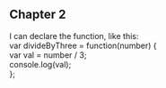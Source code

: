 <h2>Chapter 2</h2>
<p>
  I can declare the function, like this:<br>
  var divideByThree = function(number) {<br>
  var val = number / 3;<br>
  console.log(val);<br>
  };
</p>
